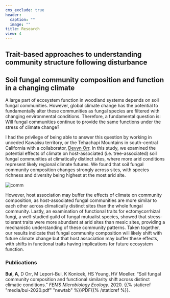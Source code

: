 ```yaml
---
cms_exclude: true
header:
  caption: ""
  image: ""
title: Research
view: 4
---
```


## Trait-based approaches to understanding community structure following disturbance

## Soil fungal community composition and function in a changing climate

A large part of ecosystem function in woodland systems depends on soil fungal communities. However, global climate change has the potential to fundamentally alter these communities as fungal species are filtered with changing environmental conditions. Therefore, a fundamental question is: Will fungal communities continue to provide the same functions under the stress of climate change?  

I had the privilege of being able to answer this question by working in unceded Kawaiisu territory, or the Tehachapi Mountains in south-central California with a collaborator, [Devyn Orr](https://devynorr.weebly.com/). In this study, we examined the potential effects of climate on host-associated (i.e. tree-associated) soil fungal communities at climatically distinct sites, where more arid conditions represent likely regional climate futures. We found that soil fungal community composition changes strongly across sites, with species richness and diversity being highest at the most arid site.   

![comm](fungal-communities.jpg)

However, host association may buffer the effects of climate on community composition, as host-associated fungal communities are more similar to each other across climatically distinct sites than the whole fungal community. Lastly, an examination of functional traits for ectomycorrhizal fungi, a well-studied guild of fungal mutualist species, showed that stress-tolerant traits were more abundant at arid sites than mesic sites, providing a mechanistic understanding of these community patterns. Taken together, our results indicate that fungal community composition will likely shift with future climate change but that host association may buffer these effects, with shifts in functional traits having implications for future ecosystem function.

### Publications

**Bui, A**, D Orr, M Lepori-Bui, K Konicek, HS Young, HV Moeller. “Soil fungal community composition and functional similarity shift across distinct climatic conditions.” _FEMS Microbiology Ecology._ 2020. {{% staticref "media/bui-2020.pdf" "newtab" %}}PDF{{% /staticref %}}.  


